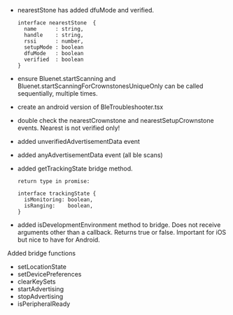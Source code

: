 - nearestStone has added dfuMode and verified.
    ```
    interface nearestStone  {
      name      : string,
      handle    : string,
      rssi      : number,
      setupMode : boolean
      dfuMode   : boolean
      verified  : boolean
    }
    ```

- ensure Bluenet.startScanning and Bluenet.startScanningForCrownstonesUniqueOnly can be called sequentially, multiple times.

- create an android version of BleTroubleshooter.tsx

- double check the nearestCrownstone and nearestSetupCrownstone events. Nearest is not verified only!

- added unverifiedAdvertisementData event

- added anyAdvertisementData event (all ble scans)

- added getTrackingState bridge method.
    ```
    return type in promise:

    interface trackingState {
      isMonitoring: boolean,
      isRanging:    boolean,
    }
    ```

- added isDevelopmentEnvironment method to bridge. Does not receive arguments other than a callback. Returns true or false. Important for iOS but nice to have for Android.


Added bridge functions
- setLocationState
- setDevicePreferences
- clearKeySets
- startAdvertising
- stopAdvertising
- isPeripheralReady